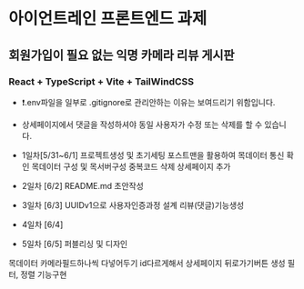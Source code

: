 # 아이언트레인 프론트엔드 과제

## 회원가입이 필요 없는 익명 카메라 리뷰 게시판

### React + TypeScript + Vite + TailWindCSS

- ❗️.env파일을 일부로 .gitignore로 관리안하는 이유는 보여드리기 위함입니다.
- 상세페이지에서 댓글을 작성하셔야 동일 사용자가 수정 또는 삭제를 할 수 있습니다.

- 1일차[5/31~6/1]
  프로젝트생성 및 초기세팅
  포스트맨을 활용하여 목데이터 통신 확인
  목데이터 구성 및 목서버구성
  중복코드 삭제
  상세페이지 추가
- 2일차 [6/2]
  README.md 초안작성

- 3일차 [6/3]
  UUIDv1으로 사용자인증과정 설계
  리뷰(댓글)기능생성

- 4일차 [6/4]

- 5일차 [6/5]
  퍼블리싱 및 디자인

목데이터 카메라필드하나씩 다넣어두기 id다르게해서
상세페이지 뒤로가기버튼 생성
필터, 정렬 기능구현
